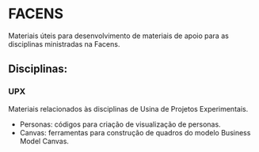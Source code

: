 # FACENS

Materiais úteis para desenvolvimento de materiais de apoio para as disciplinas ministradas na Facens.

##  Disciplinas: 

### UPX

Materiais relacionados às disciplinas de Usina de Projetos Experimentais. 

- Personas: códigos para criação de visualização de personas.
- Canvas: ferramentas para construção de quadros do modelo Business Model Canvas. 
